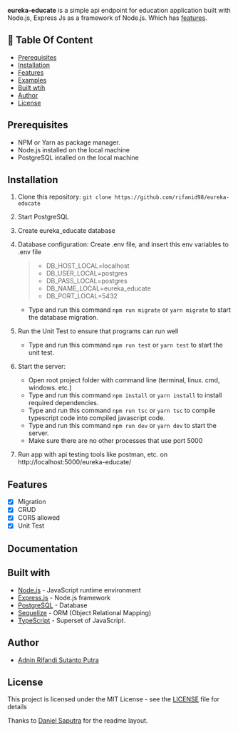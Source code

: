 **eureka-educate** is a simple api endpoint for education application built with Node.js, Express Js as a framework of Node.js. Which has [features](#features).

## :memo: Table Of Content

-   [Prerequisites](#prerequisites)
-   [Installation](#installation)
-   [Features](#features)
-   [Examples](#examples)
-   [Built wtih](#features)
-   [Author](#author)
-   [License](#license)

## Prerequisites

-   NPM or Yarn as package manager.
-   Node.js installed on the local machine
-   PostgreSQL intalled on the local machine

## Installation

1. Clone this repository:
   `git clone https://github.com/rifanid98/eureka-educate`
2. Start PostgreSQL
3. Create eureka_educate database
4. Database configuration:
    Create .env file, and insert this env variables to .env file
    > - DB_HOST_LOCAL=localhost
    > - DB_USER_LOCAL=postgres
    > - DB_PASS_LOCAL=postgres
    > - DB_NAME_LOCAL=eureka_educate
    > - DB_PORT_LOCAL=5432

    - Type and run this command `npm run migrate` or `yarn migrate` to start the database migration.

5. Run the Unit Test to ensure that programs can run well
    - Type and run this command `npm run test` or `yarn test` to start the unit test.
6. Start the server:
    - Open root project folder with command line (terminal, linux. cmd, windows. etc.)
    - Type and run this command `npm install` or `yarn install` to install required dependencies.
    - Type and run this command `npm run tsc` or `yarn tsc` to compile typescript code into compiled javascript code.
    - Type and run this command `npm run dev` or `yarn dev` to start the server.
    - Make sure there are no other processes that use port 5000
7. Run app with api testing tools like postman, etc. on http://localhost:5000/eureka-educate/

## Features

-   [x] Migration
-   [x] CRUD
-   [x] CORS allowed
-   [x] Unit Test

## Documentation

<!-- [How to use](https://github.com/rifanid98/eureka-educate/blob/master/docs.md) -->

## Built with

-   [Node.js](http://nodejs.org/) - JavaScript runtime environment
-   [Express.js](https://expressjs.com/) - Node.js framework
-   [PostgreSQL](https://www.postgresql.org/) - Database
-   [Sequelize](https://sequelize.org/) - ORM (Object Relational Mapping)
-   [TypeScript](https://www.typescriptlang.org/) - Superset of JavaScript.

## Author

-   [Adnin Rifandi Sutanto Putra](https://www.linkedin.com/in/adnin-rifandi/)

## License

This project is licensed under the MIT License - see the [LICENSE](https://github.com/rifanid98/eureka-educate/blob/master/LICENSE) file for details

Thanks to [Daniel Saputra](https://www.linkedin.com/in/danielwetan/) for the readme layout.